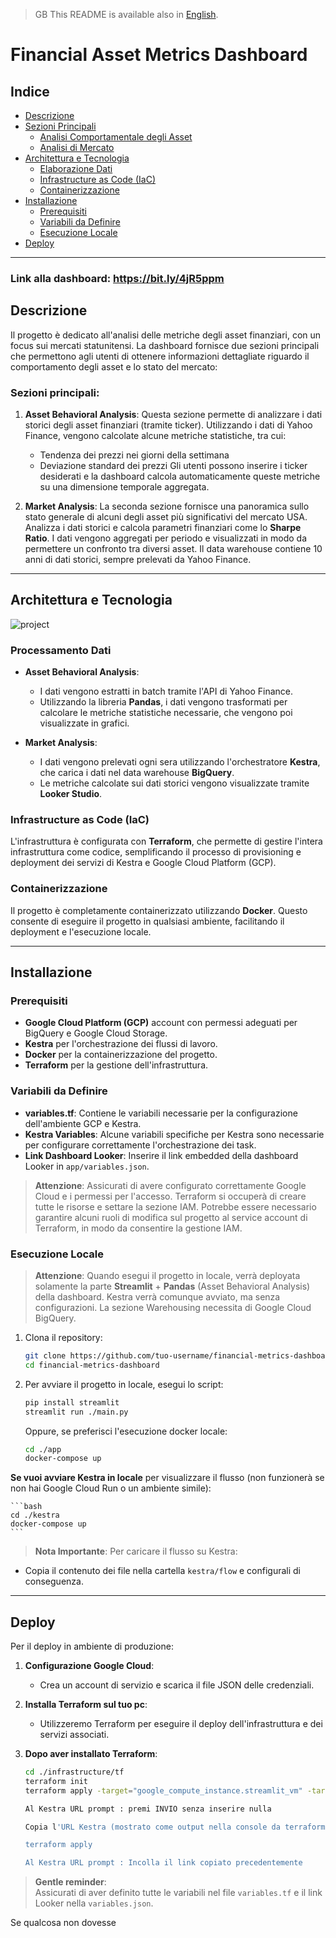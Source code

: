 > GB This README is available also in [English](README.md).

# Financial Asset Metrics Dashboard

## Indice
- [Descrizione](#descrizione)
- [Sezioni Principali](#sezioni-principali)
  - [Analisi Comportamentale degli Asset](#analisi-comportamentale-degli-asset)
  - [Analisi di Mercato](#analisi-di-mercato)
- [Architettura e Tecnologia](#architettura-e-tecnologia)
  - [Elaborazione Dati](#elaborazione-dati)
  - [Infrastructure as Code (IaC)](#infrastructure-as-code-iac)
  - [Containerizzazione](#containerizzazione)
- [Installazione](#installazione)
  - [Prerequisiti](#prerequisiti)
  - [Variabili da Definire](#variabili-da-definire)
  - [Esecuzione Locale](#esecuzione-locale)
- [Deploy](#deploy)

---
### Link alla dashboard: https://bit.ly/4jR5ppm
## Descrizione

Il progetto è dedicato all'analisi delle metriche degli asset finanziari, con un focus sui mercati statunitensi. La dashboard fornisce due sezioni principali che permettono agli utenti di ottenere informazioni dettagliate riguardo il comportamento degli asset e lo stato del mercato:

### Sezioni principali:

1. **Asset Behavioral Analysis**:
   Questa sezione permette di analizzare i dati storici degli asset finanziari (tramite ticker). Utilizzando i dati di Yahoo Finance, vengono calcolate alcune metriche statistiche, tra cui:
   - Tendenza dei prezzi nei giorni della settimana
   - Deviazione standard dei prezzi
   Gli utenti possono inserire i ticker desiderati e la dashboard calcola automaticamente queste metriche su una dimensione temporale aggregata.

2. **Market Analysis**:
   La seconda sezione fornisce una panoramica sullo stato generale di alcuni degli asset più significativi del mercato USA. Analizza i dati storici e calcola parametri finanziari come lo **Sharpe Ratio**. I dati vengono aggregati per periodo e visualizzati in modo da permettere un confronto tra diversi asset.
   Il data warehouse contiene 10 anni di dati storici, sempre prelevati da Yahoo Finance.

---

## Architettura e Tecnologia

![project](https://github.com/user-attachments/assets/94ab2564-1afd-4ad8-9b3e-09008aa854bc)

### Processamento Dati

- **Asset Behavioral Analysis**:
  - I dati vengono estratti in batch tramite l'API di Yahoo Finance.
  - Utilizzando la libreria **Pandas**, i dati vengono trasformati per calcolare le metriche statistiche necessarie, che vengono poi visualizzate in grafici.

- **Market Analysis**:
  - I dati vengono prelevati ogni sera utilizzando l'orchestratore **Kestra**, che carica i dati nel data warehouse **BigQuery**.
  - Le metriche calcolate sui dati storici vengono visualizzate tramite **Looker Studio**.

### Infrastructure as Code (IaC)

L'infrastruttura è configurata con **Terraform**, che permette di gestire l'intera infrastruttura come codice, semplificando il processo di provisioning e deployment dei servizi di Kestra e Google Cloud Platform (GCP).

### Containerizzazione

Il progetto è completamente containerizzato utilizzando **Docker**. Questo consente di eseguire il progetto in qualsiasi ambiente, facilitando il deployment e l'esecuzione locale.

---

## Installazione

### Prerequisiti
- **Google Cloud Platform (GCP)** account con permessi adeguati per BigQuery e Google Cloud Storage.
- **Kestra** per l'orchestrazione dei flussi di lavoro.
- **Docker** per la containerizzazione del progetto.
- **Terraform** per la gestione dell'infrastruttura.

### Variabili da Definire

- **variables.tf**: Contiene le variabili necessarie per la configurazione dell'ambiente GCP e Kestra.
- **Kestra Variables**: Alcune variabili specifiche per Kestra sono necessarie per configurare correttamente l'orchestrazione dei task.
- **Link Dashboard Looker**: Inserire il link embedded della dashboard Looker in `app/variables.json`.

> **Attenzione**: Assicurati di avere configurato correttamente Google Cloud e i permessi per l'accesso. Terraform si occuperà di creare tutte le risorse e settare la sezione IAM. Potrebbe essere necessario garantire alcuni ruoli di modifica sul progetto al service account di Terraform, in modo da consentire la gestione IAM.

### Esecuzione Locale

> **Attenzione**: Quando esegui il progetto in locale, verrà deployata solamente la parte **Streamlit** + **Pandas** (Asset Behavioral Analysis) della dashboard. Kestra verrà comunque avviato, ma senza configurazioni. La sezione Warehousing necessita di Google Cloud BigQuery.

1. Clona il repository:
    ```bash
    git clone https://github.com/tuo-username/financial-metrics-dashboard.git
    cd financial-metrics-dashboard
    ```

2. Per avviare il progetto in locale, esegui lo script:
    ```bash
    pip install streamlit
    streamlit run ./main.py
    ```

   Oppure, se preferisci l'esecuzione docker locale:
    ```bash
    cd ./app
    docker-compose up 
    ```

**Se vuoi avviare Kestra in locale** per visualizzare il flusso (non funzionerà se non hai Google Cloud Run o un ambiente simile):

    ```bash
    cd ./kestra
    docker-compose up 
    ```
> **Nota Importante**: Per caricare il flusso su Kestra:
- Copia il contenuto dei file nella cartella `kestra/flow` e configurali di conseguenza.

---

## Deploy

Per il deploy in ambiente di produzione:

1. **Configurazione Google Cloud**:
   - Crea un account di servizio e scarica il file JSON delle credenziali.

2. **Installa Terraform sul tuo pc**:
   - Utilizzeremo Terraform per eseguire il deploy dell'infrastruttura e dei servizi associati.

3. **Dopo aver installato Terraform**:
    ```bash
    cd ./infrastructure/tf
    terraform init
    terraform apply -target="google_compute_instance.streamlit_vm" -target="google_compute_firewall.default"

    Al Kestra URL prompt : premi INVIO senza inserire nulla

    Copia l'URL Kestra (mostrato come output nella console da terraform)

    terraform apply

    Al Kestra URL prompt : Incolla il link copiato precedentemente
    ```
> **Gentle reminder**:  
Assicurati di aver definito tutte le variabili nel file `variables.tf` e il link Looker nella `variables.json`.

  Se qualcosa non dovesse 
